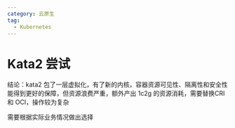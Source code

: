 ```yaml
---
category: 云原生
tag:
  - Kubernetes
---
```


# Kata2 尝试

结论：kata2 包了一层虚拟化，有了新的内核，容器资源可见性、隔离性和安全性能得到更好的保障，但资源浪费严重，额外产出 1c2g 的资源消耗，需要替换CRI 和 OCI，操作较为复杂

需要根据实际业务情况做出选择